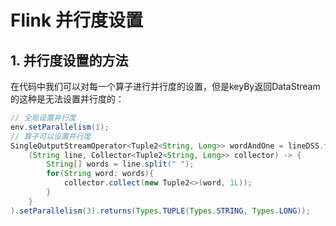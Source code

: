 # Flink 并行度设置

## 1. 并行度设置的方法

在代码中我们可以对每一个算子进行并行度的设置，但是keyBy返回DataStream的这种是无法设置并行度的：

```java
// 全局设置并行度
env.setParallelism(1);
// 算子可以设置并行度
SingleOutputStreamOperator<Tuple2<String, Long>> wordAndOne = lineDSS.flatMap(
    (String line, Collector<Tuple2<String, Long>> collector) -> {
        String[] words = line.split(" ");
        for(String word: words){
            collector.collect(new Tuple2<>(word, 1L));
        }
    }
).setParallelism(3).returns(Types.TUPLE(Types.STRING, Types.LONG));
```



